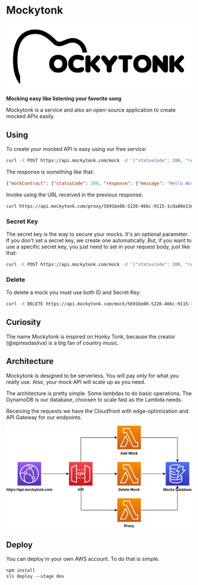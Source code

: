 # Mockytonk

![](images/mockytonk-logo.png)

**Mocking easy like listening your favorite song**

Mockytonk is a service and also an open-source application to create mocked APIs easily.

## Using

To create your mocked API is easy using our free service:
```bash
curl -X POST https://api.mockytonk.com/mock -d '{"statusCode": 200, "response": { "message": "Hello World!" }, "headers": { "X-Test": "Token" }}' -H 'Content-Type: application/json'
```
The response is something like that:
```json
{"mockContract": {"statusCode": 200, "response": {"message": "Hello World!"}, "headers": {"X-Test": "Token"}}, "id": "5691be86-5226-466c-9115-1cda88e13e07", "secretKey": "f0467c90-18cf-49bf-8b72-8d0abd352a6b", "url": "https://api.mockytonk.com/proxy/5691be86-5226-466c-9115-1cda88e13e07"}
```

Invoke using the URL received in the previous response:
```bash
curl https://api.mockytonk.com/proxy/5691be86-5226-466c-9115-1cda88e13e07
```

### Secret Key

The secret key is the way to secure your mocks. It's an optional parameter. If you don't set a secret key, we create one automatically.
But, if you want to use a specific secret key, you just need to set in your request body, just like that:

```bash
curl -X POST https://api.mockytonk.com/mock -d '{"statusCode": 200, "response": { "message": "Hello World!" }, "headers": { "X-Test": "Token" }, "secretKey": "f0467c90-18cf-49bf-8b72-8d0abd352a6b"}' -H 'Content-Type: application/json'
```

### Delete

To delete a mock you must use both ID and Secret Key:
```bash
curl -X DELETE https://api.mockytonk.com/mock/5691be86-5226-466c-9115-1cda88e13e07/f0467c90-18cf-49bf-8b72-8d0abd352a6b
```

## Curiosity

The name Mockytonk is inspired on Honky Tonk, because the creator (@epiresdasilva) is a big fan of country music.

## Architecture

Mockytonk is designed to be serverless. You will pay only for what you really use. Also, your mock API will scale up as you need.

The architecture is pretty simple. Some lambdas to do basic operations. The DynamoDB is our database, choosen to scale fast as the Lambda needs.

Receiving the requests we have the Cloudfront with edge-optimization and API Gateway for our endpoints.

![](images/mockytonk-architecture.png)

## Deploy

You can deploy in your own AWS account. To do that is simple.

```
npm install
sls deploy --stage dev
```